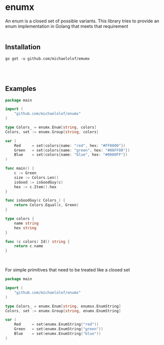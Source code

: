 # enumx

An enum is a closed set of possible variants. This library tries to provide an enum implementation in Golang that meets that requirement
<br>
<br>

## Installation
```$
go get -u github.com/michaelolof/emumx
```
<br>
<br>

## Examples
```go
package main

import (
    "github.com/michaelolof/enumx"
)

type Colors_ = enumx.Enum[string, colors]
Colors, set := enumx.Group[string, colors]

var (
    Red     = set(colors{name: "red", hex: "#FF0000"})
    Green   = set(colors{name: "green", hex: "#00FF00"})
    Blue    = set(colors{name: "blue", hex: "#0000FF"})
)

func main() {
    c := Green
    size := Colors.Len()
    isGood := isGoodGuy(c)
    hex := c.Item().hex
}

func isGoodGuy(c Colors_) {
    return Colors.Equal(c, Green)
}

type colors {
    name string
    hex string
}

func (c colors) Id() string {
    return c.name
}
```
<br>

For simple primitives that need to be treated like a closed set
```go
package main

import (
    "github.com/michaelolof/enumx"
)

type Colors_ = enumx.Enum[string, enumsx.EnumString]
Colors, set := enumx.Group[string, enumx.EnumString]

var (
    Red     = set(enumx.EnumString("red"))
    Green   = set(enumx.EnumString("green"))
    Blue    = set(enumx.EnumString("blue"))
)
```